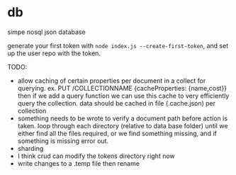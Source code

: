 # db

simpe nosql json database

generate your first token with `node index.js --create-first-token`, and set up the user repo with the token.

TODO:

-   allow caching of certain properties per document in a collect for querying. ex. PUT /COLLECTIONNAME {cacheProperties: {name,cost}} then if we add a query function we can use this cache to very efficiently query the collection. data should be cached in file (.cache.json) per collection
-   something needs to be wrote to verify a document path before action is taken. loop through each directory (relative to data base folder) until we either find all the files required, or we find something missing, and if something is missing error out.
-   sharding
-   I think crud can modify the tokens directory right now
-   write changes to a .temp file then rename
